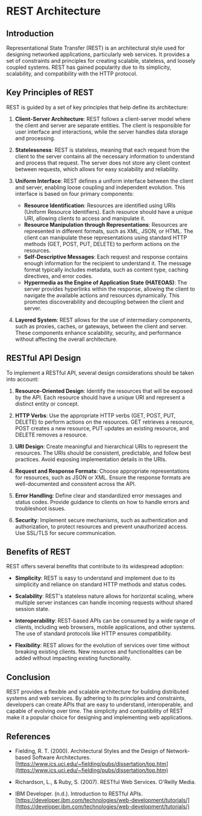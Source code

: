 # REST Architecture

## Introduction

Representational State Transfer (REST) is an architectural style used for designing networked applications, particularly web services. It provides a set of constraints and principles for creating scalable, stateless, and loosely coupled systems. REST has gained popularity due to its simplicity, scalability, and compatibility with the HTTP protocol.

## Key Principles of REST

REST is guided by a set of key principles that help define its architecture:

1. **Client-Server Architecture**: REST follows a client-server model where the client and server are separate entities. The client is responsible for user interface and interactions, while the server handles data storage and processing.

2. **Statelessness**: REST is stateless, meaning that each request from the client to the server contains all the necessary information to understand and process that request. The server does not store any client context between requests, which allows for easy scalability and reliability.

3. **Uniform Interface**: REST defines a uniform interface between the client and server, enabling loose coupling and independent evolution. This interface is based on four primary components:
   * **Resource Identification**: Resources are identified using URIs (Uniform Resource Identifiers). Each resource should have a unique URI, allowing clients to access and manipulate it.
   * **Resource Manipulation through Representations**: Resources are represented in different formats, such as XML, JSON, or HTML. The client can manipulate these representations using standard HTTP methods (GET, POST, PUT, DELETE) to perform actions on the resources.
   * **Self-Descriptive Messages**: Each request and response contains enough information for the recipient to understand it. The message format typically includes metadata, such as content type, caching directives, and error codes.
   * **Hypermedia as the Engine of Application State (HATEOAS)**: The server provides hyperlinks within the response, allowing the client to navigate the available actions and resources dynamically. This promotes discoverability and decoupling between the client and server.

4. **Layered System**: REST allows for the use of intermediary components, such as proxies, caches, or gateways, between the client and server. These components enhance scalability, security, and performance without affecting the overall architecture.

## RESTful API Design

To implement a RESTful API, several design considerations should be taken into account:

1. **Resource-Oriented Design**: Identify the resources that will be exposed by the API. Each resource should have a unique URI and represent a distinct entity or concept.

2. **HTTP Verbs**: Use the appropriate HTTP verbs (GET, POST, PUT, DELETE) to perform actions on the resources. GET retrieves a resource, POST creates a new resource, PUT updates an existing resource, and DELETE removes a resource.

3. **URI Design**: Create meaningful and hierarchical URIs to represent the resources. The URIs should be consistent, predictable, and follow best practices. Avoid exposing implementation details in the URIs.

4. **Request and Response Formats**: Choose appropriate representations for resources, such as JSON or XML. Ensure the response formats are well-documented and consistent across the API.

5. **Error Handling**: Define clear and standardized error messages and status codes. Provide guidance to clients on how to handle errors and troubleshoot issues.

6. **Security**: Implement secure mechanisms, such as authentication and authorization, to protect resources and prevent unauthorized access. Use SSL/TLS for secure communication.

## Benefits of REST

REST offers several benefits that contribute to its widespread adoption:

* **Simplicity**: REST is easy to understand and implement due to its simplicity and reliance on standard HTTP methods and status codes.

* **Scalability**: REST's stateless nature allows for horizontal scaling, where multiple server instances can handle incoming requests without shared session state.

* **Interoperability**: REST-based APIs can be consumed by a wide range of clients, including web browsers, mobile applications, and other systems. The use of standard protocols like HTTP ensures compatibility.

* **Flexibility**: REST allows for the evolution of services over time without breaking existing clients. New resources and functionalities can be added without impacting existing functionality.

## Conclusion

REST provides a flexible and scalable architecture for building distributed systems and web services. By adhering to its principles and constraints, developers can create APIs that are easy to understand, interoperable, and capable of evolving over time. The simplicity and compatibility of REST make it a popular choice for designing and implementing web applications.

## References

* Fielding, R. T. (2000). Architectural Styles and the Design of Network-based Software Architectures. [https://www.ics.uci.edu/~fielding/pubs/dissertation/top.htm](https://www.ics.uci.edu/~fielding/pubs/dissertation/top.htm)

* Richardson, L., & Ruby, S. (2007). RESTful Web Services. O'Reilly Media.

* IBM Developer. (n.d.). Introduction to RESTful APIs. [https://developer.ibm.com/technologies/web-development/tutorials/](https://developer.ibm.com/technologies/web-development/tutorials/)
